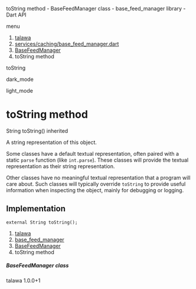 




toString method - BaseFeedManager class - base\_feed\_manager library - Dart API







menu

1. [talawa](../../index.html)
2. [services/caching/base\_feed\_manager.dart](../../services_caching_base_feed_manager/services_caching_base_feed_manager-library.html)
3. [BaseFeedManager<T>](../../services_caching_base_feed_manager/BaseFeedManager-class.html)
4. toString method

toString


dark\_mode

light\_mode




# toString method


String
toString()
inherited

A string representation of this object.

Some classes have a default textual representation,
often paired with a static `parse` function (like `int.parse`).
These classes will provide the textual representation as
their string representation.

Other classes have no meaningful textual representation
that a program will care about.
Such classes will typically override `toString` to provide
useful information when inspecting the object,
mainly for debugging or logging.


## Implementation

```
external String toString();
```

 


1. [talawa](../../index.html)
2. [base\_feed\_manager](../../services_caching_base_feed_manager/services_caching_base_feed_manager-library.html)
3. [BaseFeedManager<T>](../../services_caching_base_feed_manager/BaseFeedManager-class.html)
4. toString method

##### BaseFeedManager class





talawa
1.0.0+1






